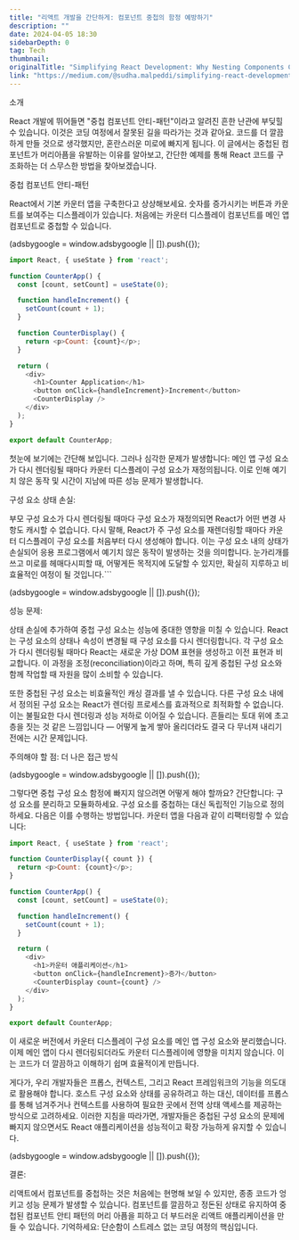 ```yaml
---
title: "리액트 개발을 간단하게: 컴포넌트 중첩의 함정 예방하기"
description: ""
date: 2024-04-05 18:30
sidebarDepth: 0
tag: Tech
thumbnail: 
originalTitle: "Simplifying React Development: Why Nesting Components Can Trip You Up"
link: "https://medium.com/@sudha.malpeddi/simplifying-react-development-why-nesting-components-can-trip-you-up-f84cd4313605"
---
```



소개

React 개발에 뛰어들면 "중첩 컴포넌트 안티-패턴"이라고 알려진 흔한 난관에 부딪힐 수 있습니다. 이것은 코딩 여정에서 잘못된 길을 따라가는 것과 같아요. 코드를 더 깔끔하게 만들 것으로 생각했지만, 혼란스러운 미로에 빠지게 됩니다. 이 글에서는 중첩된 컴포넌트가 머리아픔을 유발하는 이유를 알아보고, 간단한 예제를 통해 React 코드를 구조화하는 더 스무스한 방법을 찾아보겠습니다.

중첩 컴포넌트 안티-패턴

React에서 기본 카운터 앱을 구축한다고 상상해보세요. 숫자를 증가시키는 버튼과 카운트를 보여주는 디스플레이가 있습니다. 처음에는 카운터 디스플레이 컴포넌트를 메인 앱 컴포넌트로 중첩할 수 있습니다.

<!-- ui-log 수평형 -->
<ins class="adsbygoogle"
  style="display:block"
  data-ad-client="ca-pub-4877378276818686"
  data-ad-slot="9743150776"
  data-ad-format="auto"
  data-full-width-responsive="true"></ins>
<component is="script">
(adsbygoogle = window.adsbygoogle || []).push({});
</component>

```js
import React, { useState } from 'react';

function CounterApp() {
  const [count, setCount] = useState(0);

  function handleIncrement() {
    setCount(count + 1);
  }

  function CounterDisplay() {
    return <p>Count: {count}</p>;
  }

  return (
    <div>
      <h1>Counter Application</h1>
      <button onClick={handleIncrement}>Increment</button>
      <CounterDisplay />
    </div>
  );
}

export default CounterApp;
```

첫눈에 보기에는 간단해 보입니다. 그러나 심각한 문제가 발생합니다: 메인 앱 구성 요소가 다시 렌더링될 때마다 카운터 디스플레이 구성 요소가 재정의됩니다. 이로 인해 예기치 않은 동작 및 시간이 지남에 따른 성능 문제가 발생합니다.

구성 요소 상태 손실:

부모 구성 요소가 다시 렌더링될 때마다 구성 요소가 재정의되면 React가 어떤 변경 사항도 캐시할 수 없습니다. 다시 말해, React가 주 구성 요소를 재렌더링할 때마다 카운터 디스플레이 구성 요소를 처음부터 다시 생성해야 합니다. 이는 구성 요소 내의 상태가 손실되어 응용 프로그램에서 예기치 않은 동작이 발생하는 것을 의미합니다. 눈가리개를 쓰고 미로를 헤매다시피할 때, 어떻게든 목적지에 도달할 수 있지만, 확실히 지루하고 비효율적인 여정이 될 것입니다.```

<!-- ui-log 수평형 -->
<ins class="adsbygoogle"
  style="display:block"
  data-ad-client="ca-pub-4877378276818686"
  data-ad-slot="9743150776"
  data-ad-format="auto"
  data-full-width-responsive="true"></ins>
<component is="script">
(adsbygoogle = window.adsbygoogle || []).push({});
</component>

성능 문제:

상태 손실에 추가하여 중첩 구성 요소는 성능에 중대한 영향을 미칠 수 있습니다. React는 구성 요소의 상태나 속성이 변경될 때 구성 요소를 다시 렌더링합니다. 각 구성 요소가 다시 렌더링될 때마다 React는 새로운 가상 DOM 표현을 생성하고 이전 표현과 비교합니다. 이 과정을 조정(reconciliation)이라고 하며, 특히 깊게 중첩된 구성 요소와 함께 작업할 때 자원을 많이 소비할 수 있습니다.

또한 중첩된 구성 요소는 비효율적인 캐싱 결과를 낼 수 있습니다. 다른 구성 요소 내에서 정의된 구성 요소는 React가 렌더링 프로세스를 효과적으로 최적화할 수 없습니다. 이는 불필요한 다시 렌더링과 성능 저하로 이어질 수 있습니다. 흔들리는 토대 위에 초고층을 짓는 것 같은 느낌입니다 — 어떻게 높게 쌓아 올리더라도 결국 다 무너져 내리기 전에는 시간 문제입니다.

주의해야 할 점: 더 나은 접근 방식

<!-- ui-log 수평형 -->
<ins class="adsbygoogle"
  style="display:block"
  data-ad-client="ca-pub-4877378276818686"
  data-ad-slot="9743150776"
  data-ad-format="auto"
  data-full-width-responsive="true"></ins>
<component is="script">
(adsbygoogle = window.adsbygoogle || []).push({});
</component>

그렇다면 중첩 구성 요소 함정에 빠지지 않으려면 어떻게 해야 할까요? 간단합니다: 구성 요소를 분리하고 모듈화하세요. 구성 요소를 중첩하는 대신 독립적인 기능으로 정의하세요.
다음은 이를 수행하는 방법입니다. 카운터 앱을 다음과 같이 리팩터링할 수 있습니다:

```js
import React, { useState } from 'react';

function CounterDisplay({ count }) {
  return <p>Count: {count}</p>;
}

function CounterApp() {
  const [count, setCount] = useState(0);

  function handleIncrement() {
    setCount(count + 1);
  }

  return (
    <div>
      <h1>카운터 애플리케이션</h1>
      <button onClick={handleIncrement}>증가</button>
      <CounterDisplay count={count} />
    </div>
  );
}

export default CounterApp;
```

이 새로운 버전에서 카운터 디스플레이 구성 요소를 메인 앱 구성 요소와 분리했습니다. 이제 메인 앱이 다시 렌더링되더라도 카운터 디스플레이에 영향을 미치지 않습니다. 이는 코드가 더 깔끔하고 이해하기 쉽며 효율적이게 만듭니다.

게다가, 우리 개발자들은 프롭스, 컨텍스트, 그리고 React 프레임워크의 기능을 의도대로 활용해야 합니다. 호스트 구성 요소와 상태를 공유하려고 하는 대신, 데이터를 프롭스를 통해 넘겨주거나 컨텍스트를 사용하여 필요한 곳에서 전역 상태 액세스를 제공하는 방식으로 고려하세요. 이러한 지침을 따라가면, 개발자들은 중첩된 구성 요소의 문제에 빠지지 않으면서도 React 애플리케이션을 성능적이고 확장 가능하게 유지할 수 있습니다.

<!-- ui-log 수평형 -->
<ins class="adsbygoogle"
  style="display:block"
  data-ad-client="ca-pub-4877378276818686"
  data-ad-slot="9743150776"
  data-ad-format="auto"
  data-full-width-responsive="true"></ins>
<component is="script">
(adsbygoogle = window.adsbygoogle || []).push({});
</component>

결론:

리액트에서 컴포넌트를 중첩하는 것은 처음에는 현명해 보일 수 있지만, 종종 코드가 엉키고 성능 문제가 발생할 수 있습니다. 컴포넌트를 깔끔하고 정돈된 상태로 유지하여 중첩된 컴포넌트 안티 패턴의 머리 아픔을 피하고 더 부드러운 리액트 애플리케이션을 만들 수 있습니다. 기억하세요: 단순함이 스트레스 없는 코딩 여정의 핵심입니다.